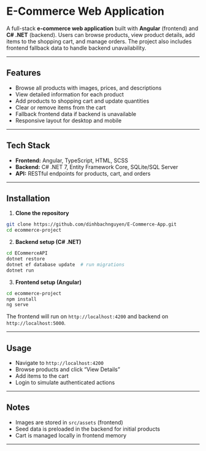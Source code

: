 # E-Commerce Web Application

A full-stack **e-commerce web application** built with **Angular** (frontend) and **C# .NET** (backend). Users can browse products, view product details, add items to the shopping cart, and manage orders. The project also includes frontend fallback data to handle backend unavailability.

---

## Features

- Browse all products with images, prices, and descriptions  
- View detailed information for each product  
- Add products to shopping cart and update quantities  
- Clear or remove items from the cart  <!-- - User login system (authentication with JWT)   -->
- Fallback frontend data if backend is unavailable  
- Responsive layout for desktop and mobile  

---

## Tech Stack

- **Frontend:** Angular, TypeScript, HTML, SCSS  
- **Backend:** C# .NET 7, Entity Framework Core, SQLite/SQL Server  <!-- - **Authentication:** JWT   -->
- **API:** RESTful endpoints for products, cart, and orders  

---

## Installation

1. **Clone the repository**

```bash
git clone https://github.com/dinhbachnguyen/E-Commerce-App.git
cd ecommerce-project
````

2. **Backend setup (C# .NET)**

```bash
cd ECommerceAPI
dotnet restore
dotnet ef database update  # run migrations
dotnet run
```

3. **Frontend setup (Angular)**

```bash
cd ecommerce-project
npm install
ng serve
```

The frontend will run on `http://localhost:4200` and backend on `http://localhost:5000`.

---

## Usage

* Navigate to `http://localhost:4200`
* Browse products and click “View Details”
* Add items to the cart
* Login to simulate authenticated actions

---

## Notes

* Images are stored in `src/assets` (frontend)
* Seed data is preloaded in the backend for initial products
* Cart is managed locally in frontend memory

---
